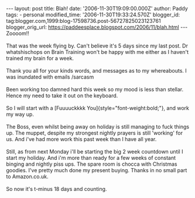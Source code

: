 \-\-- layout: post title: Blah! date: \'2006-11-30T19:09:00.000Z\'
author: Paddy tags: - personal modified\_time:
\'2006-11-30T19:33:24.570Z\' blogger\_id:
tag:blogger.com,1999:blog-17598736.post-56727825023123761
blogger\_orig\_url: https://paddeesplace.blogspot.com/2006/11/blah.html
\-\-- Zoooom!!\
\
That was the week flying by. Can\'t believe it\'s 5 days since my last
post. Dr whatshischops on Brain Training won\'t be happy with me either
as I haven\'t trained my brain for a week.\
\
Thank you all for your kinds words, and messages as to my whereabouts. I
was inundated with emails /sarcasm\
\
Been working too damned hard this week so my mood is less than stellar.
Hence my need to take it out on the keyboard.\
\
So I will start with a [Fuuuuckkkk You]{style="font-weight:bold;"}, and
work my way up.\
\
The Boss, even whilst being away on holiday is still managing to fuck
things up. The muppet, despite my strongest nightly prayers is still
\'working\' for us. And i\'ve had more work this past week than I have
all year.\
\
Still, as from next Monday i\'ll be starting the big 2 week countdown
until I start my holiday. And i\'m more than ready for a few weeks of
constant binging and nightly piss ups. The spare room is chocca with
Christmas goodies. I\'ve pretty much done my present buying. Thanks in
no small part to Amazon.co.uk.\
\
So now it\'s t-minus 18 days and counting.
